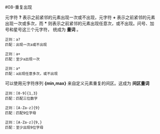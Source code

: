 #08-重复出现

元字符 __?__ 表示之前紧邻的元素出现一次或不出现，元字符 __+__ 表示之前紧邻的元素出现一次或多次，而 __*__ 则表示之前紧邻的元素出现任意次，或不出现。问号、加号和星号这三个元字符，
统成为 __量词__ 。 

```regexp
正则：a?
匹配：出现一次a或不出现

正则：a+
匹配：至少a出现一次

正则：a*
匹配：a出现任意多次，或不出现
```

可以使用元字符序列 __{min,max}__ 来自定义元素重复的间区。这成为 __间区量词__ 

```regexp
正则：[0-9]{1,3}
匹配：匹配三位数字

正则：[A-Za-z]{9}
匹配：匹配9位字母

正则：[A-Za-z]{9,}
匹配：至少出现9位字母
```


